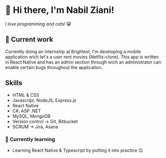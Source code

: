 # 👋 Hi there, I'm Nabil Ziani!
*I love programming and cats!* :smile_cat:

## 🔭 Current work
Currently doing an internship at Brightest, I'm developing a mobile application wich let's a user rent movies (Netflix-clone).
This app is written in React Native and has an admin section through wich an administrator can enable certain bugs throughout the application.

## Skills
* HTML & CSS
* Javascript, NodeJS, Express.js
* React Native
* C#, ASP .NET
* MySQL, MongoDB
* Version control -> Git, Bitbucket
* SCRUM -> Jira, Asana

### 🌱 Currently learning
* Learning React Native & Typescript by putting it into practice 😉

<!--
**nabil-ziani/nabil-ziani** is a ✨ _special_ ✨ repository because its `README.md` (this file) appears on your GitHub profile.

Here are some ideas to get you started:

- 🔭 I’m currently working on ...
- 🌱 I’m currently learning ...
- 👯 I’m looking to collaborate on ...
- 🤔 I’m looking for help with ...
- 💬 Ask me about ...
- 📫 How to reach me: ...
- 😄 Pronouns: ...
- ⚡ Fun fact: ...
-->
